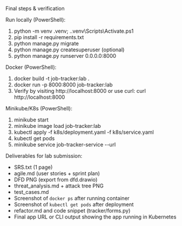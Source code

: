 Final steps & verification

Run locally (PowerShell):
1. python -m venv .venv; .\.venv\Scripts\Activate.ps1
2. pip install -r requirements.txt
3. python manage.py migrate
4. python manage.py createsuperuser (optional)
5. python manage.py runserver 0.0.0.0:8000

Docker (PowerShell):
1. docker build -t job-tracker:lab .
2. docker run -p 8000:8000 job-tracker:lab
3. Verify by visiting http://localhost:8000 or use curl: curl http://localhost:8000

Minikube/K8s (PowerShell):
1. minikube start
2. minikube image load job-tracker:lab
3. kubectl apply -f k8s/deployment.yaml -f k8s/service.yaml
4. kubectl get pods
5. minikube service job-tracker-service --url

Deliverables for lab submission:
- SRS.txt (1 page)
- agile.md (user stories + sprint plan)
- DFD PNG (export from dfd.drawio)
- threat_analysis.md + attack tree PNG
- test_cases.md
- Screenshot of `docker ps` after running container
- Screenshot of `kubectl get pods` after deployment
- refactor.md and code snippet (tracker/forms.py)
- Final app URL or CLI output showing the app running in Kubernetes
